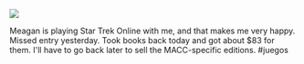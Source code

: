 ![](2021-01-27/76055cc74d019de5fec522d998c69a08.jpeg)

Meagan is playing Star Trek Online with me, and that makes me very happy. Missed entry yesterday. Took books back today and got about $83 for them. I'll have to go back later to sell the MACC-specific editions.
#juegos
